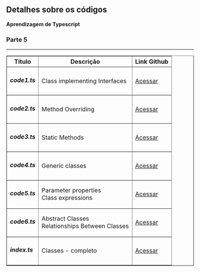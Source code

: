 <h2>Detalhes sobre os códigos</h2>

**Aprendizagem de Typescript**
>>
<h3>Parte 5</h3>
<hr>
<table border="1">
  <tr><th>Título</th><th>Descrição</th><th>Link Github</th></tr>
<tr><td><h5>code1.ts</td> <td>Class implementing Interfaces</td><td><a href="https://github.com/Xaobin/Typescript_Aprendizado/blob/main/parte5/code1.ts">Acessar</a></td></tr>

<tr><td><h5>code2.ts</td> <td>Method Overriding </td><td><a href="https://github.com/Xaobin/Typescript_Aprendizado/blob/main/parte5/code2.ts">Acessar</a></td></tr>

<tr><td><h5>code3.ts</td> <td>Static Methods </td><td><a href="https://github.com/Xaobin/Typescript_Aprendizado/blob/main/parte5/code3.ts">Acessar</a></td></tr>

<tr><td><h5>code4.ts</td> <td>Generic classes</td><td><a href="https://github.com/Xaobin/Typescript_Aprendizado/blob/main/parte5/code4.ts">Acessar</a></td></tr>

<tr><td><h5>code5.ts</td> <td>Parameter properties<br>
Class expressions</td><td><a href="https://github.com/Xaobin/Typescript_Aprendizado/blob/main/parte5/codex5.ts">Acessar</a></td></tr>

<tr><td><h5>code6.ts</td> <td> Abstract Classes<br>
Relationships Between Classes</td><td><a href="https://github.com/Xaobin/Typescript_Aprendizado/blob/main/parte5/code6.ts">Acessar</a></td></tr>



<tr><td><h5>index.ts</td> <td>Classes - completo</td><td><a href="https://github.com/matheusbattisti/curso_typescript/blob/main/8_CLASSES/index.ts">Acessar</a></td></tr>
</table>
 




 
 
